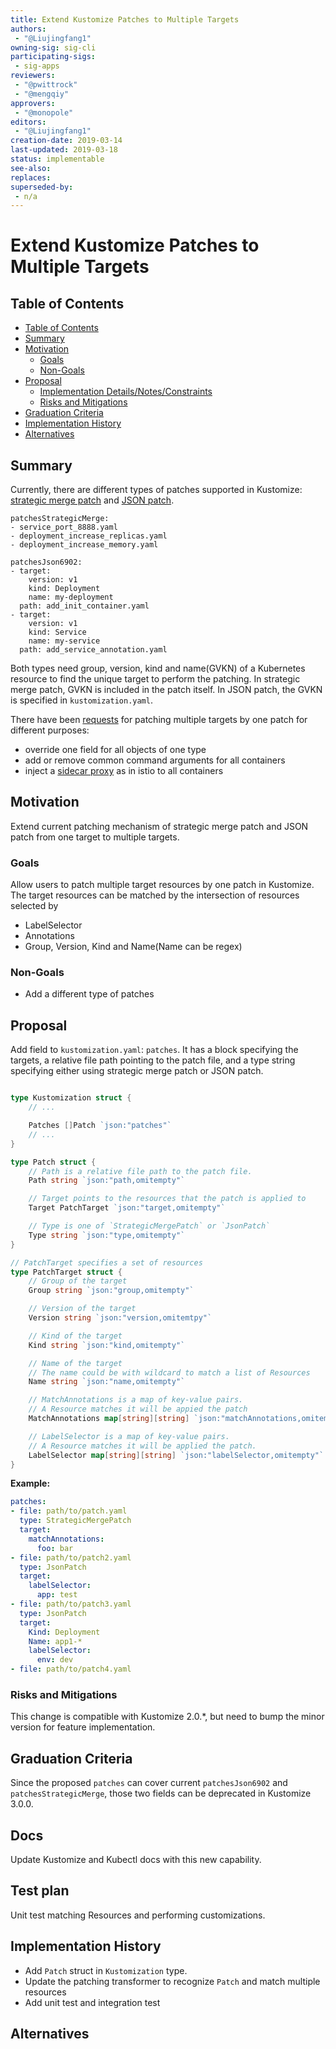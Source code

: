 ```yaml
---
title: Extend Kustomize Patches to Multiple Targets
authors:
 - "@Liujingfang1"
owning-sig: sig-cli
participating-sigs:
 - sig-apps
reviewers:
 - "@pwittrock"
 - "@mengqiy"
approvers:
 - "@monopole"
editors:
 - "@Liujingfang1"
creation-date: 2019-03-14
last-updated: 2019-03-18
status: implementable
see-also:
replaces:
superseded-by:
 - n/a
---
```


# Extend Kustomize Patches to Multiple Targets

## Table of Contents
* [Table of Contents](#table-of-contents)
* [Summary](#summary)
* [Motivation](#motivation)
  * [Goals](#goals)
  * [Non-Goals](#non-goals)
* [Proposal](#proposal)
  * [Implementation Details/Notes/Constraints](#implementation-detailsnotesconstraints)
  * [Risks and Mitigations](#risks-and-mitigations)
* [Graduation Criteria](#graduation-criteria)
* [Implementation History](#implementation-history)
* [Alternatives](#alternatives)

[Tools for generating]: https://github.com/ekalinin/github-markdown-toc

## Summary
Currently, there are different types of patches supported in Kustomize:
[strategic merge patch](https://github.com/kubernetes/community/blob/master/contributors/devel/sig-api-machinery/strategic-merge-patch.md) and [JSON patch](https://tools.ietf.org/html/rfc6902).

```
patchesStrategicMerge:
- service_port_8888.yaml
- deployment_increase_replicas.yaml
- deployment_increase_memory.yaml

patchesJson6902:
- target:
    version: v1
    kind: Deployment
    name: my-deployment
  path: add_init_container.yaml
- target:
    version: v1
    kind: Service
    name: my-service
  path: add_service_annotation.yaml
```

Both types need group, version, kind and name(GVKN) of a Kubernetes resource to find
the unique target to perform the patching. In strategic merge patch, GVKN is included
in the patch itself. In JSON patch, the GVKN is specified in `kustomization.yaml`.

There have been [requests](https://github.com/kubernetes-sigs/kustomize/issues/720) for patching multiple targets by one patch for different purposes: 
- override one field for all objects of one type
- add or remove common command arguments for all containers
- inject a [sidecar proxy](https://istio.io/docs/setup/kubernetes/sidecar-injection/) as in istio to all containers

## Motivation

Extend current patching mechanism of strategic merge patch and JSON patch from one target
to multiple targets.

### Goals

Allow users to patch multiple target resources by one patch in Kustomize.
The target resources can be matched by the intersection of resources selected by
- LabelSelector
- Annotations
- Group, Version, Kind and Name(Name can be regex)


### Non-Goals
- Add a different type of patches

## Proposal

Add field to `kustomization.yaml`: `patches`. It has a block specifying the targets,
a relative file path pointing to the patch file, and a type string specifying either
using strategic merge patch or JSON patch.

```go

type Kustomization struct {
	// ...

	Patches []Patch `json:"patches"`
	// ...
}

type Patch struct {
	// Path is a relative file path to the patch file.
	Path string `json:"path,omitempty"`

	// Target points to the resources that the patch is applied to
	Target PatchTarget `json:"target,omitempty"`

	// Type is one of `StrategicMergePatch` or `JsonPatch`
	Type string `json:"type,omitempty"`
}

// PatchTarget specifies a set of resources
type PatchTarget struct {
	// Group of the target
	Group string `json:"group,omitempty"`

	// Version of the target
	Version string `json:"version,omitemtpy"`

	// Kind of the target
	Kind string `json:"kind,omitempty"`

	// Name of the target
	// The name could be with wildcard to match a list of Resources
	Name string `json:"name,omitempty"`

	// MatchAnnotations is a map of key-value pairs.
	// A Resource matches it will be appied the patch
	MatchAnnotations map[string][string] `json:"matchAnnotations,omitempty"`

	// LabelSelector is a map of key-value pairs.
	// A Resource matches it will be applied the patch.
	LabelSelector map[string][string] `json:"labelSelector,omitempty"`
}
```

**Example:**

```yaml
patches:
- file: path/to/patch.yaml
  type: StrategicMergePatch
  target:
    matchAnnotations:
      foo: bar
- file: path/to/patch2.yaml
  type: JsonPatch
  target:
    labelSelector:
      app: test
- file: path/to/patch3.yaml
  type: JsonPatch
  target:
    Kind: Deployment
    Name: app1-*
    labelSelector:
      env: dev
- file: path/to/patch4.yaml
```

### Risks and Mitigations
This change is compatible with Kustomize 2.0.*,
but need to bump the minor version for feature implementation.

## Graduation Criteria
Since the proposed `patches` can cover current `patchesJson6902` and
`patchesStrategicMerge`, those two fields can be deprecated in
Kustomize 3.0.0.

## Docs

Update Kustomize and Kubectl docs with this new capability.

## Test plan

Unit test matching Resources and performing customizations.

## Implementation History
- Add `Patch` struct in `Kustomization` type.
- Update the patching transformer to recognize `Patch` and match
  multiple resources
- Add unit test and integration test

## Alternatives
